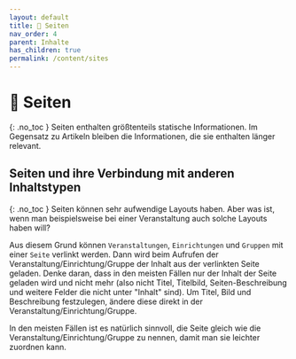 ```yaml
---
layout: default
title: 📄 Seiten
nav_order: 4
parent: Inhalte
has_children: true
permalink: /content/sites
---
```


# 📄 Seiten
{: .no_toc }
Seiten enthalten größtenteils statische Informationen. Im Gegensatz zu Artikeln bleiben die Informationen, die sie enthalten länger relevant.

## Seiten und ihre Verbindung mit anderen Inhaltstypen
{: .no_toc }
Seiten können sehr aufwendige Layouts haben. Aber was ist, wenn man beispielsweise bei einer Veranstaltung auch solche Layouts haben will?

Aus diesem Grund können `Veranstaltungen`, `Einrichtungen` und `Gruppen` mit einer `Seite` verlinkt werden. Dann wird beim Aufrufen der Veranstaltung/Einrichtung/Gruppe der Inhalt aus der verlinkten Seite geladen. Denke daran, dass in den meisten Fällen nur der Inhalt der Seite geladen wird und nicht mehr (also nicht Titel, Titelbild, Seiten-Beschreibung und weitere Felder die nicht unter "Inhalt" sind). Um Titel, Bild und Beschreibung festzulegen, ändere diese direkt in der Veranstaltung/Einrichtung/Gruppe.

In den meisten Fällen ist es natürlich sinnvoll, die Seite gleich wie die Veranstaltung/Einrichtung/Gruppe zu nennen, damit man sie leichter zuordnen kann.